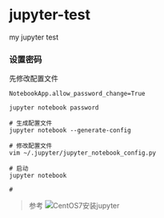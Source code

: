 # jupyter-test
my jupyter test


### 设置密码

先修改配置文件

`NotebookApp.allow_password_change=True`

`jupyter notebook password`


```Shell
# 生成配置文件
jupyter notebook --generate-config

# 修改配置文件
vim ~/.jupyter/jupyter_notebook_config.py

# 启动
jupyter notebook

# 

```



> 参考
> ![CentOS7安装jupyter](https://blog.csdn.net/iFan138/article/details/88424753)
